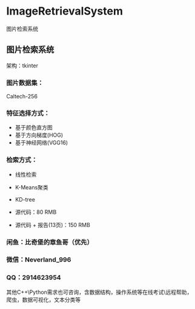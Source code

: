 # ImageRetrievalSystem
图片检索系统


## 图片检索系统

架构：tkinter

### 图片数据集：

Caltech-256

### 特征选择方式：
* 基于颜色直方图
* 基于方向梯度(HOG)
* 基于神经网络(VGG16)

### 检索方式：

* 线性检索
* K-Means聚类
* KD-tree


* 源代码：80 RMB
* 源代码 + 报告(13页)：150 RMB

### 闲鱼：比奇堡的章鱼哥（优先）
### 微信：Neverland_996
### QQ：2914623954


其他C++\Python需求也可咨询，含数据结构，操作系统等在线考试\远程帮助，爬虫，数据可视化，文本分类等
